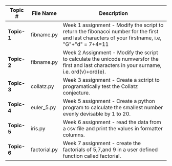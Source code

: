 
Topic #|File Name|Description
-----|----|-----------
**Topic-1**|fibname.py|Week 1 assignment - Modify the script to return the fibonacoi number for the first and last characters of your firstname, i.e,  "G"+"d" = 7+4=11
**Topic-2**|fibname.py|Week 2 Assignment - Modify the script to calculate the unicode numversfor the first and last characters in your surname, i.e. ord(v)+ord(e).
**Topic-3**|collatz.py|Week 3 assignment - Create a sctript to programatically test the Collatz conjecture. 
**Topic-4**|euler_5.py|Week 5 assignment - Create a python program to calculate the smallest number evenly devisable by 1 to 20. 
**Topic-5**|iris.py|Week 6 assignment - read the data from a csv file and print the values in formatter columns.
**Topic-6**|factorial.py|Week 7 assignment - create the factorials of 5,7,and 9 in a user defined function called factorial.

